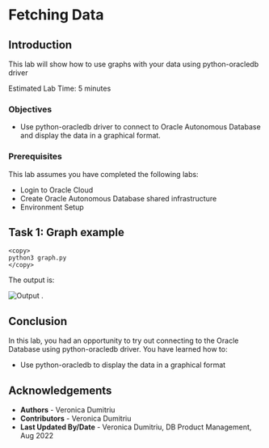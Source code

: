 # Fetching Data

## Introduction

This lab will show how to use graphs with your data using python-oracledb driver

Estimated Lab Time: 5 minutes

### Objectives

* Use python-oracledb driver to connect to Oracle Autonomous Database and display the data in a graphical format.

### Prerequisites

This lab assumes you have completed the following labs:

* Login to Oracle Cloud
* Create Oracle Autonomous Database shared infrastructure
* Environment Setup

## Task 1: Graph example

````
<copy>
python3 graph.py
</copy>
````
The output is:

![Output](./images " " )
.

## Conclusion

In this lab, you had an opportunity to try out connecting to the Oracle Database using python-oracledb driver.
You have learned how to:
* Use python-oracledb to display the data in a graphical format

## Acknowledgements

* **Authors** - Veronica Dumitriu
* **Contributors** - Veronica Dumitriu
* **Last Updated By/Date** - Veronica Dumitriu, DB Product Management, Aug 2022